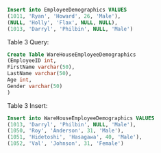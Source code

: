 ﻿```sql
Insert into EmployeeDemographics VALUES
(1011, 'Ryan', 'Howard', 26, 'Male'),
(NULL, 'Holly', 'Flax', NULL, NULL),
(1013, 'Darryl', 'Philbin', NULL, 'Male')
```


Table 3 Query:

```sql
Create Table WareHouseEmployeeDemographics 
(EmployeeID int, 
FirstName varchar(50), 
LastName varchar(50), 
Age int, 
Gender varchar(50)
)
```


Table 3 Insert:

```sql
Insert into WareHouseEmployeeDemographics VALUES
(1013, 'Darryl', 'Philbin', NULL, 'Male'),
(1050, 'Roy', 'Anderson', 31, 'Male'),
(1051, 'Hidetoshi', 'Hasagawa', 40, 'Male'),
(1052, 'Val', 'Johnson', 31, 'Female')
```